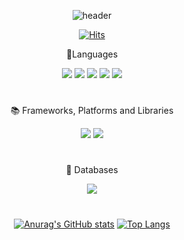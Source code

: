 <div align=center>
  
![header](https://capsule-render.vercel.app/api?type=transparent&color=auto&height=400&text=;%20&desc=Hello%20World%20!&animation=twinkling&descSize=15&descAlignY=63&fontColor=fff)

[![Hits](https://hits.seeyoufarm.com/api/count/incr/badge.svg?url=https%3A%2F%2Fgithub.com%2Fhyjj0122%2Fhit-counter&count_bg=%23818180&title_bg=%23555555&icon=github.svg&icon_color=%23E7E7E7&title=hits&edge_flat=false)](https://hits.seeyoufarm.com)

📝Languages
  
<img src="https://img.shields.io/badge/HTML-E34F26?style=flat-square&logo=HTML5&logoColor=white"/>
<img src="https://img.shields.io/badge/CSS-1572B6?style=flat-square&logo=CSS3&logoColor=white"/>
<img src="https://img.shields.io/badge/JS-F7DF1E?style=flat-square&logo=JavaScript&logoColor=white"/>
<img src="https://img.shields.io/badge/CSharp-239120?style=flat-square&logo=C Sharp&logoColor=white"/>
<img src="https://img.shields.io/badge/PHP-777BB4?style=flat-square&logo=PHP&logoColor=white"/>
 
  #
  
📚 Frameworks, Platforms and Libraries
  
<img src="https://img.shields.io/badge/NET-512BD4?style=flat-square&logo=.NET&logoColor=white"/>
<img src="https://img.shields.io/badge/jQuery-0769AD?style=flat-square&logo=jQuery&logoColor=white"/>
<!--<img src="https://img.shields.io/badge/JSON-000000?style=flat-square&logo=JSON&logoColor=white"/>-->
<!--<img src="https://img.shields.io/badge/JWT-000000?style=flat-square&logo=JSON Web Tokens&logoColor=white"/>-->

  #
  
💾 Databases
  
<img src="https://img.shields.io/badge/MSSQL-CC2927?style=flat-square&logo=Microsoft SQL Server&logoColor=white"/>
  
 #
  
[![Anurag's GitHub stats](https://github-readme-stats.vercel.app/api?username=hyjj0122&show_icons=true&theme=merko&border_color=000)](https://github.com/hyjj0122/github-readme-stats)
[![Top Langs](https://github-readme-stats.vercel.app/api/top-langs/?username=hyjj0122&theme=merko&border_color=000&layout=compact)](https://github.com/hyjj0122/github-readme-stats)

</div>
